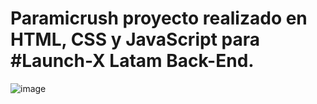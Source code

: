 <h1 align="center>El Amarre</h1>

# Paramicrush proyecto realizado en HTML, CSS y JavaScript para #Launch-X Latam Back-End.


![image](https://user-images.githubusercontent.com/87509270/218178273-8f6e1283-8f73-4649-893e-dcdb5dcffba5.png)

